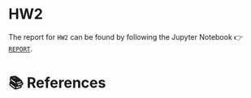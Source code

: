 # HW2

The report for `HW2` can be found by following the Jupyter Notebook &#x1F449; [`REPORT`](REPORT.ipynb).

# &#x1F4DA; References
